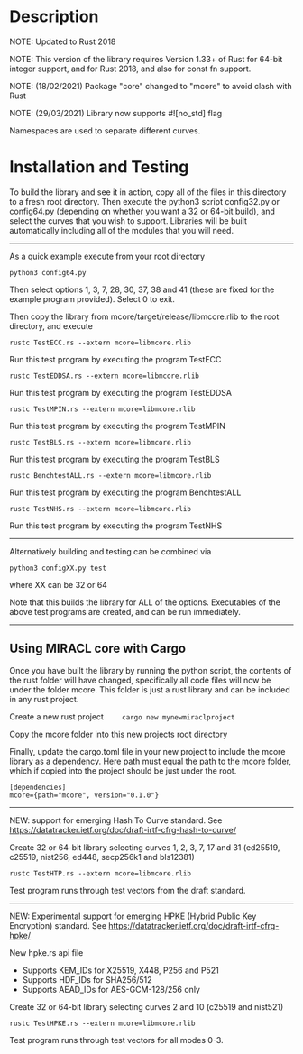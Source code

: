 # Description

NOTE: Updated to Rust 2018

NOTE: This version of the library requires Version 1.33+ of Rust for 64-bit 
integer support, and for Rust 2018, and also for const fn support.

NOTE: (18/02/2021) Package "core" changed to "mcore" to avoid clash with Rust

NOTE: (29/03/2021) Library now supports #![no_std] flag

Namespaces are used to separate different curves.

# Installation and Testing

To build the library and see it in action, copy all of the files in this 
directory to a fresh root directory. Then execute the python3 script 
config32.py or config64.py (depending on whether you want a 32 or 64-bit 
build), and select the curves that you wish to support. Libraries will be 
built automatically including all of the modules that you will need.

-----------------------------------------

As a quick example execute from your root directory

    python3 config64.py

Then select options 1, 3, 7, 28, 30, 37, 38 and 41 (these are fixed for 
the example program provided). Select 0 to exit.

Then copy the library from mcore/target/release/libmcore.rlib to the
root directory, and execute

    rustc TestECC.rs --extern mcore=libmcore.rlib

Run this test program by executing the program TestECC

    rustc TestEDDSA.rs --extern mcore=libmcore.rlib

Run this test program by executing the program TestEDDSA

    rustc TestMPIN.rs --extern mcore=libmcore.rlib

Run this test program by executing the program TestMPIN

    rustc TestBLS.rs --extern mcore=libmcore.rlib

Run this test program by executing the program TestBLS

    rustc BenchtestALL.rs --extern mcore=libmcore.rlib

Run this test program by executing the program BenchtestALL

    rustc TestNHS.rs --extern mcore=libmcore.rlib

Run this test program by executing the program TestNHS

-------------------------------------------------

Alternatively building and testing can be combined via

    python3 configXX.py test

where XX can be 32 or 64

Note that this builds the library for ALL of the options. 
Executables of the above test programs are created, and can be run immediately.

-------------------------------------------------

## Using MIRACL core with Cargo

Once you have built the library by running the python script, the contents of the rust folder will have changed, specifically all code files will now be under the folder mcore. This folder is just a rust library and can be included in any rust project.

Create a new rust project
```    cargo new mynewmiraclproject```

Copy the mcore folder into this new projects root directory

Finally, update the cargo.toml file in your new project to include the mcore library as a dependency. Here path must equal the path to the mcore folder, which if copied into the project should be just under the root.
```
[dependencies]
mcore={path="mcore", version="0.1.0"}
```

-------------------------------------------------

NEW: support for emerging Hash To Curve standard.
See https://datatracker.ietf.org/doc/draft-irtf-cfrg-hash-to-curve/


Create 32 or 64-bit library selecting curves 1, 2, 3, 7, 17 and 31 (ed25519, c25519, nist256, ed448, secp256k1 and bls12381)

    rustc TestHTP.rs --extern mcore=libmcore.rlib

Test program runs through test vectors from the draft standard.

-------------------------------------------------

NEW: Experimental support for emerging HPKE (Hybrid Public Key Encryption) standard.
See https://datatracker.ietf.org/doc/draft-irtf-cfrg-hpke/

New hpke.rs api file

- Supports KEM_IDs for X25519, X448, P256 and P521
- Supports HDF_IDs for SHA256/512
- Supports AEAD_IDs for AES-GCM-128/256 only

Create 32 or 64-bit library selecting curves 2 and 10 (c25519 and nist521)

    rustc TestHPKE.rs --extern mcore=libmcore.rlib

Test program runs through test vectors for all modes 0-3.
